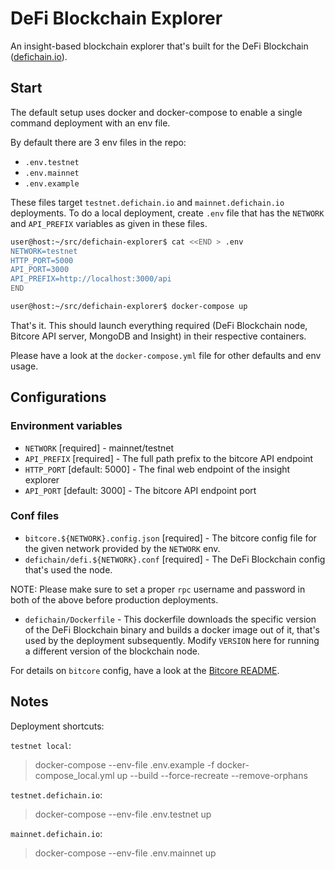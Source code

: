 # DeFi Blockchain Explorer

An insight-based blockchain explorer that's built for the DeFi Blockchain ([defichain.io](https://defichain.io)).

## Start

The default setup uses docker and docker-compose to enable a single command deployment with an env file.

By default there are 3 env files in the repo:
- `.env.testnet`
- `.env.mainnet`
- `.env.example`

These files target `testnet.defichain.io` and `mainnet.defichain.io` deployments. To do a local deployment, create `.env` file that has the `NETWORK` and `API_PREFIX` variables as given in these files.

```bash
user@host:~/src/defichain-explorer$ cat <<END > .env
NETWORK=testnet
HTTP_PORT=5000
API_PORT=3000
API_PREFIX=http://localhost:3000/api
END

user@host:~/src/defichain-explorer$ docker-compose up
```

That's it. This should launch everything required (DeFi Blockchain node, Bitcore API server, MongoDB and Insight) in their respective containers.

Please have a look at the `docker-compose.yml` file for other defaults and env usage.

## Configurations

### Environment variables

- `NETWORK` [required] - mainnet/testnet
- `API_PREFIX` [required] - The full path prefix to the bitcore API endpoint
- `HTTP_PORT` [default: 5000] - The final web endpoint of the insight explorer
- `API_PORT` [default: 3000] - The bitcore API endpoint port

### Conf files

- `bitcore.${NETWORK}.config.json` [required] - The bitcore config file for the given network provided by the `NETWORK` env.
- `defichain/defi.${NETWORK}.conf` [required] - The DeFi Blockchain config that's used the node.

NOTE: Please make sure to set a proper `rpc` username and password in both of the above before production deployments.

- `defichain/Dockerfile` - This dockerfile downloads the specific version of the DeFi Blockchain binary and builds a docker image out of it, that's used by the deployment subsequently. Modify `VERSION` here for running a different version of the blockchain node.

For details on `bitcore` config, have a look at the [Bitcore README](./docs/Bitcore-README.md).

## Notes

Deployment shortcuts:

`testnet local`:
> docker-compose --env-file .env.example -f docker-compose_local.yml up --build --force-recreate --remove-orphans

`testnet.defichain.io`:

> docker-compose --env-file .env.testnet up

`mainnet.defichain.io`:

> docker-compose --env-file .env.mainnet up
